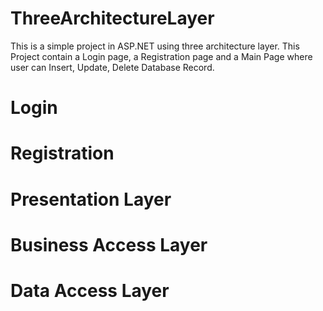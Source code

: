# ThreeArchitectureLayer

This is a simple project in ASP.NET using three architecture layer. This Project contain a Login page, a Registration page and a Main Page where user can Insert, Update, Delete Database Record.

  # Login
  # Registration
  # Presentation Layer
  # Business Access Layer
  # Data Access Layer
  



